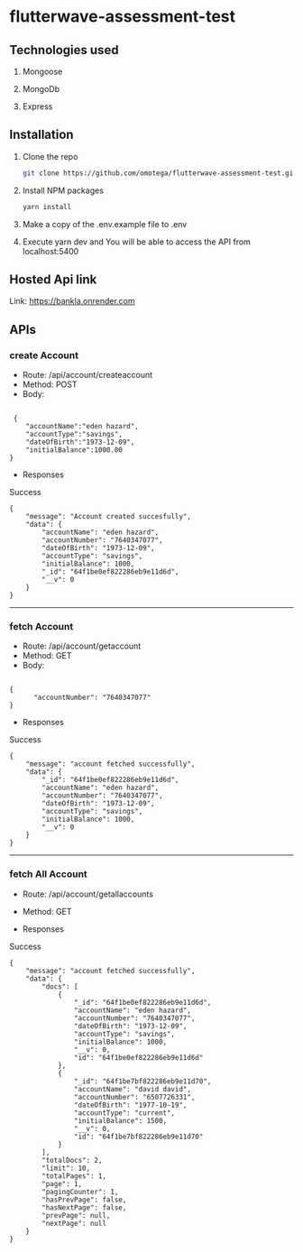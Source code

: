 # flutterwave-assessment-test

## Technologies used

1. Mongoose

2. MongoDb

3. Express

## Installation

1. Clone the repo
   ```sh
   git clone https://github.com/omotega/flutterwave-assessment-test.git
   ```
2. Install NPM packages
   ```sh
   yarn install
   ```
3. Make a copy of the .env.example file to .env

4. Execute yarn dev and You will be able to access the API from localhost:5400

## Hosted Api link

Link: https://bankla.onrender.com

## APIs

### create Account

- Route: /api/account/createaccount
- Method: POST
- Body:

```

 {
    "accountName":"eden hazard", 
    "accountType":"savings", 
    "dateOfBirth":"1973-12-09",
    "initialBalance":1000.00
}

```

- Responses

Success

```
{
    "message": "Account created succesfully",
    "data": {
        "accountName": "eden hazard",
        "accountNumber": "7640347077",
        "dateOfBirth": "1973-12-09",
        "accountType": "savings",
        "initialBalance": 1000,
        "_id": "64f1be0ef822286eb9e11d6d",
        "__v": 0
    }
}
```

---

### fetch Account

- Route: /api/account/getaccount
- Method: GET
- Body:

```

{
      "accountNumber": "7640347077"
}

```

- Responses

Success

```
{
    "message": "account fetched successfully",
    "data": {
        "_id": "64f1be0ef822286eb9e11d6d",
        "accountName": "eden hazard",
        "accountNumber": "7640347077",
        "dateOfBirth": "1973-12-09",
        "accountType": "savings",
        "initialBalance": 1000,
        "__v": 0
    }
}
```

---

### fetch All Account

- Route: /api/account/getallaccounts
- Method: GET

- Responses

Success

```
{
    "message": "account fetched successfully",
    "data": {
        "docs": [
            {
                "_id": "64f1be0ef822286eb9e11d6d",
                "accountName": "eden hazard",
                "accountNumber": "7640347077",
                "dateOfBirth": "1973-12-09",
                "accountType": "savings",
                "initialBalance": 1000,
                "__v": 0,
                "id": "64f1be0ef822286eb9e11d6d"
            },
            {
                "_id": "64f1be7bf822286eb9e11d70",
                "accountName": "david david",
                "accountNumber": "6507726331",
                "dateOfBirth": "1977-10-19",
                "accountType": "current",
                "initialBalance": 1500,
                "__v": 0,
                "id": "64f1be7bf822286eb9e11d70"
            }
        ],
        "totalDocs": 2,
        "limit": 10,
        "totalPages": 1,
        "page": 1,
        "pagingCounter": 1,
        "hasPrevPage": false,
        "hasNextPage": false,
        "prevPage": null,
        "nextPage": null
    }
}
```
